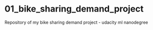 # 01_bike_sharing_demand_project
Repository of my bike sharing demand project - udacity ml nanodegree
